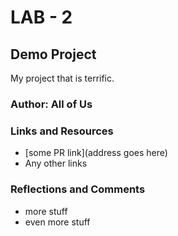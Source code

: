 # LAB - 2

## Demo Project

My project that is terrific. 

### Author: All of Us

### Links and Resources

- [some PR link](address goes here)
- Any other links

### Reflections and Comments

- more stuff
- even more stuff